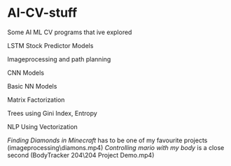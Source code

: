 # AI-CV-stuff
Some AI ML CV programs that ive explored

LSTM Stock Predictor Models

Imageprocessing and path planning 

CNN Models

Basic NN Models

Matrix Factorization

Trees using Gini Index, Entropy

NLP Using Vectorization 

*Finding Diamonds in Minecraft* has to be one of my favourite projects (imageprocessing\diamons.mp4)
*Controlling mario with my body* is a close second (BodyTracker 204\204 Project Demo.mp4)